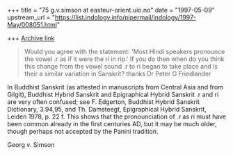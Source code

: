 +++
title = "75 g.v.simson at easteur-orient.uio.no"
date = "1997-05-09"
upstream_url = "https://list.indology.info/pipermail/indology/1997-May/008051.html"

+++
[Archive link](https://list.indology.info/pipermail/indology/1997-May/008051.html)


>Would you agree with the statement:
>'Most Hindi speakers pronounce the vowel .r as if it were the ri in rip.'
>If you do then when do you think this change from the vowel sound .r to ri
>began to take place and is their a similar variation in Sanskrit?
>thanks
>Dr Peter G Friedlander

In Buddhist Sanskrit (as attested in manuscripts from Central Asia and from
Gilgit), Buddhist Hybrid Sanskrit and Epigraphical Hybrid Sanskrit .r and
ri are very often confused; see F. Edgerton, Buddhist Hybrid Sanskrit
Dictionary, 3.94,95, and Th. Damsteegt, Epigraphical Hybrid Sanskrit,
Leiden 1978, p. 22 f. This shows that the pronounciation of .r as ri must
have been common already in the first centuries AD, but it may be much
older, though perhaps not accepted by the Panini tradition.

Georg v. Simson






